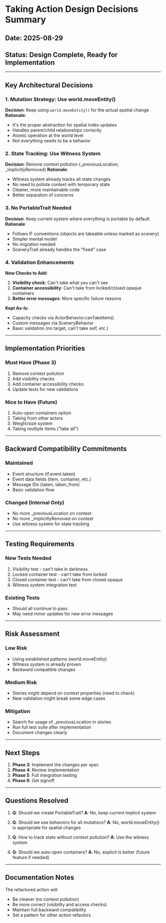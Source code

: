 # Taking Action Design Decisions Summary

## Date: 2025-08-29
## Status: Design Complete, Ready for Implementation

---

## Key Architectural Decisions

### 1. Mutation Strategy: Use world.moveEntity()
**Decision**: Keep using `world.moveEntity()` for the actual spatial change
**Rationale**: 
- It's the proper abstraction for spatial index updates
- Handles parent/child relationships correctly
- Atomic operation at the world level
- Not everything needs to be a behavior

### 2. State Tracking: Use Witness System
**Decision**: Remove context pollution (_previousLocation, _implicitlyRemoved)
**Rationale**:
- Witness system already tracks all state changes
- No need to pollute context with temporary state
- Cleaner, more maintainable code
- Better separation of concerns

### 3. No PortableTrait Needed
**Decision**: Keep current system where everything is portable by default
**Rationale**:
- Follows IF conventions (objects are takeable unless marked as scenery)
- Simpler mental model
- No migration needed
- SceneryTrait already handles the "fixed" case

### 4. Validation Enhancements
**New Checks to Add**:
1. **Visibility check**: Can't take what you can't see
2. **Container accessibility**: Can't take from locked/closed opaque containers
3. **Better error messages**: More specific failure reasons

**Kept As-Is**:
- Capacity checks via ActorBehavior.canTakeItem()
- Custom messages via SceneryBehavior
- Basic validation (no target, can't take self, etc.)

---

## Implementation Priorities

### Must Have (Phase 3)
1. Remove context pollution
2. Add visibility checks
3. Add container accessibility checks
4. Update tests for new validations

### Nice to Have (Future)
1. Auto-open containers option
2. Taking from other actors
3. Weight/size system
4. Taking multiple items ("take all")

---

## Backward Compatibility Commitments

### Maintained
- Event structure (if.event.taken)
- Event data fields (item, container, etc.)
- Message IDs (taken, taken_from)
- Basic validation flow

### Changed (Internal Only)
- No more _previousLocation on context
- No more _implicitlyRemoved on context
- Use witness system for state tracking

---

## Testing Requirements

### New Tests Needed
1. Visibility test - can't take in darkness
2. Locked container test - can't take from locked
3. Closed container test - can't take from closed opaque
4. Witness system integration test

### Existing Tests
- Should all continue to pass
- May need minor updates for new error messages

---

## Risk Assessment

### Low Risk
- Using established patterns (world.moveEntity)
- Witness system is already proven
- Backward compatible changes

### Medium Risk
- Stories might depend on context properties (need to check)
- New validation might break some edge cases

### Mitigation
- Search for usage of _previousLocation in stories
- Run full test suite after implementation
- Document changes clearly

---

## Next Steps

1. **Phase 3**: Implement the changes per spec
2. **Phase 4**: Review implementation
3. **Phase 5**: Full integration testing
4. **Phase 6**: Get signoff

---

## Questions Resolved

1. **Q**: Should we create PortableTrait?
   **A**: No, keep current implicit system

2. **Q**: Should we use behaviors for all mutations?
   **A**: No, world.moveEntity() is appropriate for spatial changes

3. **Q**: How to track state without context pollution?
   **A**: Use the witness system

4. **Q**: Should we auto-open containers?
   **A**: No, explicit is better (future feature if needed)

---

## Documentation Notes

The refactored action will:
- Be cleaner (no context pollution)
- Be more correct (visibility and access checks)
- Maintain full backward compatibility
- Set a pattern for other action refactors